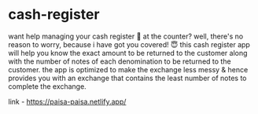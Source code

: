 # cash-register
 
want help managing your cash register 💸 at the counter? well, there's no reason to worry, because i have got you covered! 😇 this cash register app will help you know the exact amount to be returned to the customer along with the number of notes of each denomination to be returned to the customer. the app is optimized to make the exchange less messy & hence provides you with an exchange that contains the least number of notes to complete the exchange. 

link - https://paisa-paisa.netlify.app/
